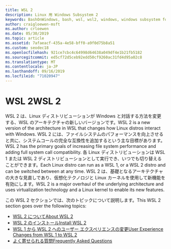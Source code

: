```yaml
---
title: WSL 2
description: Linux 用 Windows Subsystem 2
keywords: BashOnWindows, bash, wsl, wsl2, windows, windows subsystem for linux, windowssubsystem, ubuntu, debian, suse, windows 10, インストール
author: craigloewen-msft
ms.author: crloewen
ms.date: 05/30/2019
ms.topic: article
ms.assetid: 7afaeacf-435a-4e58-bff0-a9f0d75b8a51
ms.custom: seodec18
ms.openlocfilehash: 921ce7cbc4c64998d64638a049df4e1b21fb5182
ms.sourcegitcommit: ed5cf72d5ceb92edd50cf9260ac31fd4d95a02c8
ms.translationtype: MT
ms.contentlocale: ja-JP
ms.lasthandoff: 09/16/2019
ms.locfileid: "71020947"
---
```

# <a name="wsl-2"></a><span data-ttu-id="ee5bd-104">WSL 2</span><span class="sxs-lookup"><span data-stu-id="ee5bd-104">WSL 2</span></span>

<span data-ttu-id="ee5bd-105">WSL 2 は、Linux ディストリビューションが Windows と対話する方法を変更する、WSL のアーキテクチャの新しいバージョンです。</span><span class="sxs-lookup"><span data-stu-id="ee5bd-105">WSL 2 is a new version of the architecture in WSL that changes how Linux distros interact with Windows.</span></span> <span data-ttu-id="ee5bd-106">WSL 2 には、ファイルシステムのパフォーマンスを向上させると共に、システムコールの完全な互換性を追加するという主な目標があります。</span><span class="sxs-lookup"><span data-stu-id="ee5bd-106">WSL 2 has the primary goals of increasing file system performance and adding full system call compatibility.</span></span> <span data-ttu-id="ee5bd-107">各 Linux ディストリビューションは WSL 1 または WSL 2 ディストリビューションとして実行でき、いつでも切り替えることができます。</span><span class="sxs-lookup"><span data-stu-id="ee5bd-107">Each Linux distro can run as a WSL 1, or a WSL 2 distro and can be switched between at any time.</span></span> <span data-ttu-id="ee5bd-108">WSL 2 は、基礎となるアーキテクチャの大きな見直しであり、仮想化テクノロジと Linux カーネルを使用して新機能を有効にします。</span><span class="sxs-lookup"><span data-stu-id="ee5bd-108">WSL 2 is a major overhaul of the underlying architecture and uses virtualization technology and a Linux kernel to enable its new features.</span></span>

<span data-ttu-id="ee5bd-109">この WSL 2 セクションでは、次のトピックについて説明します。</span><span class="sxs-lookup"><span data-stu-id="ee5bd-109">This WSL 2 section goes over the following topics:</span></span>

* [<span data-ttu-id="ee5bd-110">WSL 2 について</span><span class="sxs-lookup"><span data-stu-id="ee5bd-110">About WSL 2</span></span>](./wsl2-about.md)
* [<span data-ttu-id="ee5bd-111">WSL 2 のインストール</span><span class="sxs-lookup"><span data-stu-id="ee5bd-111">Install WSL 2</span></span>](./wsl2-install.md)
* [<span data-ttu-id="ee5bd-112">WSL 1 から WSL 2 へのユーザー エクスペリエンスの変更</span><span class="sxs-lookup"><span data-stu-id="ee5bd-112">User Experience Changes from WSL 1 to WSL 2</span></span>](./wsl2-ux-changes.md)
* [<span data-ttu-id="ee5bd-113">よく寄せられる質問</span><span class="sxs-lookup"><span data-stu-id="ee5bd-113">Frequently Asked Questions</span></span>](./wsl2-faq.md)